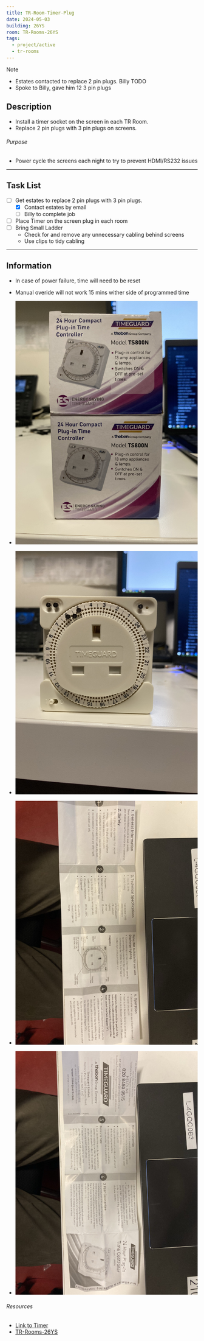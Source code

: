 ```yaml
---
title: TR-Room-Timer-Plug
date: 2024-05-03
building: 26YS
room: TR-Rooms-26YS
tags:
  - project/active
  - tr-rooms
---
```


> [!NOTE]
> - Estates contacted to replace 2 pin plugs. Billy TODO
> - Spoke to Billy, gave him 12 3 pin plugs


## Description

- Install a timer socket on the screen in each TR Room.
- Replace 2 pin plugs with 3 pin plugs on screens.

###### Purpose
- Power cycle the screens each night to try to prevent HDMI/RS232 issues

---

## Task List

- [ ] Get estates to replace 2 pin plugs with 3 pin plugs.
	- [x] Contact estates by email
	- [ ] Billy to complete job
- [ ] Place Timer on the screen plug in each room
- [ ] Bring Small Ladder 
	- Check for and remove any unnecessary cabling behind screens
	- Use clips to tidy cabling

---
## Information

- In case of power failure, time will need to be reset
- Manual overide will not work 15 mins wither side of programmed time

- ![ |200](../04-Archive/Attachments/Timer-Plug-Box.jpg)
- ![ |200](../04-Archive/Attachments/Timer-Plug-Pic.jpg)
- ![ |200](../04-Archive/Attachments/Timer-Plug%20Manual2.jpg)
- ![ |200](../04-Archive/Attachments/Timer-Plug-Manual1.jpg)


###### Resources
- [Link to Timer](https://ie.rs-online.com/web/p/plug-in-timers/1716224?gb=s)
- [TR-Rooms-26YS](../03-Resources/Rooms/TR-Rooms-26YS.md)